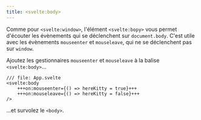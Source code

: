 ```yaml
---
title: <svelte:body>
---
```


Comme pour `<svelte:window>`, l'élément `<svelte:bopy>` vous permet d'écouter les évènements qui se déclenchent sur `document.body`. C'est utile avec les évènements `mouseenter` et `mouseleave`, qui ne se déclenchent pas sur `window`.

Ajoutez les gestionnaires `mouseenter` et `mouseleave` à la balise `<svelte:body>`...

```svelte
/// file: App.svelte
<svelte:body
	+++on:mouseenter={() => hereKitty = true}+++
	+++on:mouseleave={() => hereKitty = false}+++
/>
```

...et survolez le `<body>`.
